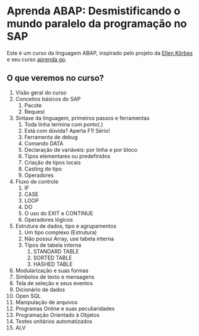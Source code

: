 # Aprenda ABAP: Desmistificando o mundo paralelo da programação no SAP

Este é um curso da linguagem ABAP, inspirado pelo projeto da [Ellen Körbes](https://github.com/ellenkorbes) e seu curso [aprenda go](https://github.com/ellenkorbes/aprendago).

## O que veremos no curso?

1. Visão geral do curso
1. Conceitos básicos do SAP
    1. Pacote
    1. Request
1. Sintaxe da linguagem, primeiros passos e ferramentas
    1. Toda linha termina com ponto(.)
    1. Está com dúvida? Aperta F1! Sério!
    1. Ferramenta de debug
    1. Comando DATA
    1. Declaração de variáveis: por linha e por bloco
    1. Tipos elementares ou predefinidos
    1. Criação de tipos locais
    1. Casting de tipo
    1. Operadores 
1. Fluxo de controle
    1. IF
    1. CASE
    1. LOOP
    1. DO
    1. O uso do EXIT e CONTINUE
    1. Operadores lógicos 
1. Estrutura de dados, tipo e agrupamentos
    1. Um tipo complexo (Estrutura)
    1. Não possui Array, use tabela interna
    1. Tipos de tabela interna
        1. STANDARD TABLE
        1. SORTED TABLE
        1. HASHED TABLE
1. Modularização e suas formas
1. Símbolos de texto e mensagens
1. Tela de seleção e seus eventos
1. Dicionário de dados
1. Open SQL
1. Manipulação de arquivos
1. Programas Online e suas peculiaridades
1. Programação Orientado à Objetos
1. Testes unitários automatizados
1. ALV

